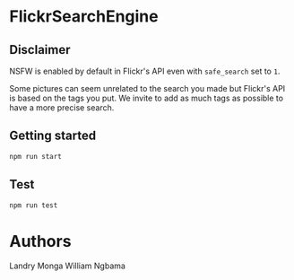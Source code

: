 # FlickrSearchEngine

## Disclaimer

NSFW is enabled by default in Flickr's API even with `safe_search` set to `1`.

Some pictures can seem unrelated to the search you made but Flickr's API is based on the tags you put. We invite to add as much tags as possible to have a more precise search.

## Getting started

```bash
npm run start
```

## Test

```bash
npm run test
```

# Authors

Landry Monga
William Ngbama
